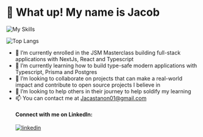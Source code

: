 # 💪 What up! My name is Jacob 
![My Skills](https://skillicons.dev/icons?i=js,ts,tailwind,react,next,git,github) 

  ![Top Langs](https://github-readme-stats.vercel.app/api/top-langs/?username=jacastanon01&theme=tokyonight)
- 🔭 I’m currently enrolled in the JSM Masterclass building full-stack applications with NextJs, React and Typescript
- 🌱 I’m currently learning how to build type-safe modern applications with Typescript, Prisma and Postgres
- 👯 I’m looking to collaborate on projects that can make a real-world impact and contribute to open source projects I believe in
- 🤔 I’m looking to help others in their journey to help soldify my learning
- 📫 You can contact me at [Jacastanon01\@gmail.com](mailto:jacastanon01@gmail.com?subject=I%20saw%20your%20profile%20on%20GitHub!)
  #### Connect with me on LinkedIn:
  [![linkedin](https://skillicons.dev/icons?i=linkedin)](https://www.linkedin.com/in/jacob-castanon-b76490168/)

